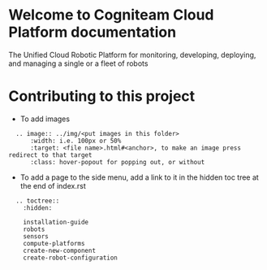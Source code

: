 Welcome to Cogniteam Cloud Platform documentation  
=======================================

The Unified Cloud Robotic Platform for monitoring, developing, deploying,
and managing a single or a fleet of robots

Contributing to this project
=======================================

- To add images 

```
  .. image:: ../img/<put images in this folder> 
      :width: i.e. 100px or 50%
      :target: <file name>.html#<anchor>, to make an image press redirect to that target
      :class: hover-popout for popping out, or without 
```

- To add a page to the side menu, add a link to it in the hidden toc tree at the end of index.rst
```
  .. toctree::
    :hidden:

    installation-guide
    robots
    sensors
    compute-platforms   
    create-new-component
    create-robot-configuration

```
